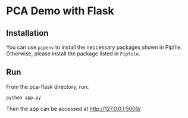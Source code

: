 # PCA Demo with Flask

## Installation

You can use `pipenv` to install the neccessary packages shown in Pipfile. Otherwise, please install the package listed in `Pipfile`.

## Run
From the pca-flask directory, run:
```
python app.py
```
Then the app can be accessed at http://127.0.0.1:5000/
